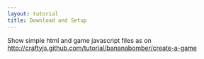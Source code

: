 ```yaml
---
layout: tutorial
title: Download and Setup
---
```


Show simple html and game javascript files as on http://craftyjs.github.com/tutorial/bananabomber/create-a-game